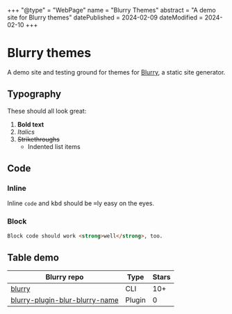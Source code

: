 +++
"@type" = "WebPage"
name = "Blurry Themes"
abstract = "A demo site for Blurry themes"
datePublished = 2024-02-09
dateModified = 2024-02-10
+++

# Blurry themes

A demo site and testing ground for themes for [Blurry](https://github.com/blurry-dev/blurry), a static site generator.

## Typography

These should all look great:

1. **Bold text**
1. _Italics_
1. ~~Strikethroughs~~
    - Indented list items

## Code

### Inline

Inline `code` and <kbd>kbd</kbd> should be <kbd>=</kbd>ly easy on the eyes.

### Block

```html
Block code should work <strong>well</strong>, too.
```

## Table demo

| Blurry repo                                                                                    | Type   | Stars  |
| ---------------------------------------------------------------------------------------------- | ------ | ------ |
| [blurry](https://github.com/blurry-dev/blurry)                                                 | CLI    | 10+    |
| [blurry-plugin-blur-blurry-name](https://github.com/blurry-dev/blurry-plugin-blur-blurry-name) | Plugin | 0      |
